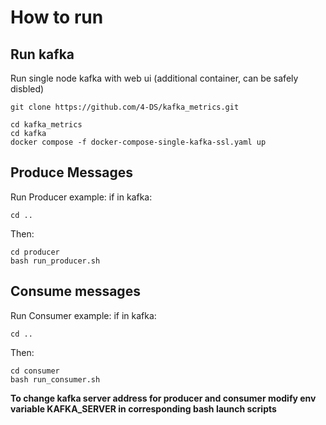 # How to run

## Run kafka
Run single node kafka with web ui (additional container, can be safely disbled)

```
git clone https://github.com/4-DS/kafka_metrics.git
```
```
cd kafka_metrics
cd kafka
docker compose -f docker-compose-single-kafka-ssl.yaml up
```

## Produce Messages
Run Producer example:
if in kafka:
```
cd ..
```

Then:

```
cd producer
bash run_producer.sh
```

## Consume messages
Run Consumer example:
if in kafka:
```
cd ..
```

Then:

```
cd consumer
bash run_consumer.sh
```

**To change kafka server address for producer and consumer modify env variable KAFKA_SERVER in corresponding bash launch scripts**